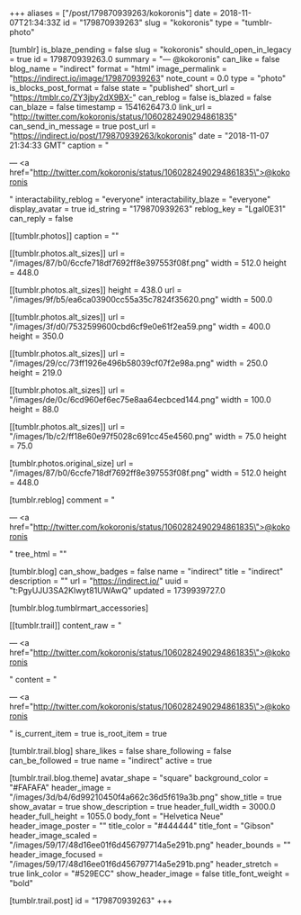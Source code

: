 +++
aliases = ["/post/179870939263/kokoronis"]
date = 2018-11-07T21:34:33Z
id = "179870939263"
slug = "kokoronis"
type = "tumblr-photo"

[tumblr]
is_blaze_pending = false
slug = "kokoronis"
should_open_in_legacy = true
id = 179870939263.0
summary = "— @kokoronis"
can_like = false
blog_name = "indirect"
format = "html"
image_permalink = "https://indirect.io/image/179870939263"
note_count = 0.0
type = "photo"
is_blocks_post_format = false
state = "published"
short_url = "https://tmblr.co/ZY3jby2dX9BX-"
can_reblog = false
is_blazed = false
can_blaze = false
timestamp = 1541626473.0
link_url = "http://twitter.com/kokoronis/status/1060282490294861835"
can_send_in_message = true
post_url = "https://indirect.io/post/179870939263/kokoronis"
date = "2018-11-07 21:34:33 GMT"
caption = "<p>— <a href=\"http://twitter.com/kokoronis/status/1060282490294861835\">@kokoronis</a></p>"
interactability_reblog = "everyone"
interactability_blaze = "everyone"
display_avatar = true
id_string = "179870939263"
reblog_key = "LgaI0E31"
can_reply = false

[[tumblr.photos]]
caption = ""

[[tumblr.photos.alt_sizes]]
url = "/images/87/b0/6ccfe718df7692ff8e397553f08f.png"
width = 512.0
height = 448.0

[[tumblr.photos.alt_sizes]]
height = 438.0
url = "/images/9f/b5/ea6ca03900cc55a35c7824f35620.png"
width = 500.0

[[tumblr.photos.alt_sizes]]
url = "/images/3f/d0/7532599600cbd6cf9e0e61f2ea59.png"
width = 400.0
height = 350.0

[[tumblr.photos.alt_sizes]]
url = "/images/29/cc/73ff1926e496b58039cf07f2e98a.png"
width = 250.0
height = 219.0

[[tumblr.photos.alt_sizes]]
url = "/images/de/0c/6cd960ef6ec75e8aa64ecbced144.png"
width = 100.0
height = 88.0

[[tumblr.photos.alt_sizes]]
url = "/images/1b/c2/ff18e60e97f5028c691cc45e4560.png"
width = 75.0
height = 75.0

[tumblr.photos.original_size]
url = "/images/87/b0/6ccfe718df7692ff8e397553f08f.png"
width = 512.0
height = 448.0

[tumblr.reblog]
comment = "<p>— <a href=\"http://twitter.com/kokoronis/status/1060282490294861835\">@kokoronis</a></p>"
tree_html = ""

[tumblr.blog]
can_show_badges = false
name = "indirect"
title = "indirect"
description = ""
url = "https://indirect.io/"
uuid = "t:PgyUJU3SA2Klwyt81UWAwQ"
updated = 1739939727.0

[tumblr.blog.tumblrmart_accessories]

[[tumblr.trail]]
content_raw = "<p>— <a href=\"http://twitter.com/kokoronis/status/1060282490294861835\">@kokoronis</a></p>"
content = "<p>&mdash; <a href=\"http://twitter.com/kokoronis/status/1060282490294861835\">@kokoronis</a></p>"
is_current_item = true
is_root_item = true

[tumblr.trail.blog]
share_likes = false
share_following = false
can_be_followed = true
name = "indirect"
active = true

[tumblr.trail.blog.theme]
avatar_shape = "square"
background_color = "#FAFAFA"
header_image = "/images/3d/b4/6d99210450f4a662c36d5f619a3b.png"
show_title = true
show_avatar = true
show_description = true
header_full_width = 3000.0
header_full_height = 1055.0
body_font = "Helvetica Neue"
header_image_poster = ""
title_color = "#444444"
title_font = "Gibson"
header_image_scaled = "/images/59/17/48d16ee01f6d456797714a5e291b.png"
header_bounds = ""
header_image_focused = "/images/59/17/48d16ee01f6d456797714a5e291b.png"
header_stretch = true
link_color = "#529ECC"
show_header_image = false
title_font_weight = "bold"

[tumblr.trail.post]
id = "179870939263"
+++
